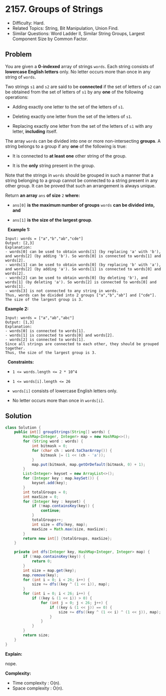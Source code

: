 # 2157. Groups of Strings

- Difficulty: Hard.
- Related Topics: String, Bit Manipulation, Union Find.
- Similar Questions: Word Ladder II, Similar String Groups, Largest Component Size by Common Factor.

## Problem

You are given a **0-indexed** array of strings ```words```. Each string consists of **lowercase English letters** only. No letter occurs more than once in any string of ```words```.

Two strings ```s1``` and ```s2``` are said to be **connected** if the set of letters of ```s2``` can be obtained from the set of letters of ```s1``` by any **one** of the following operations:


	
- Adding exactly one letter to the set of the letters of ```s1```.
	
- Deleting exactly one letter from the set of the letters of ```s1```.
	
- Replacing exactly one letter from the set of the letters of ```s1``` with any letter, **including** itself.


The array ```words``` can be divided into one or more non-intersecting **groups**. A string belongs to a group if any **one** of the following is true:


	
- It is connected to **at least one** other string of the group.
	
- It is the **only** string present in the group.


Note that the strings in ```words``` should be grouped in such a manner that a string belonging to a group cannot be connected to a string present in any other group. It can be proved that such an arrangement is always unique.

Return **an array** ```ans``` **of size** ```2``` **where:**


	
- ```ans[0]``` **is the **maximum number** of groups** ```words``` **can be divided into, and**
	
- ```ans[1]``` **is the **size of the largest** group**.


 
**Example 1:**

```
Input: words = ["a","b","ab","cde"]
Output: [2,3]
Explanation:
- words[0] can be used to obtain words[1] (by replacing 'a' with 'b'), and words[2] (by adding 'b'). So words[0] is connected to words[1] and words[2].
- words[1] can be used to obtain words[0] (by replacing 'b' with 'a'), and words[2] (by adding 'a'). So words[1] is connected to words[0] and words[2].
- words[2] can be used to obtain words[0] (by deleting 'b'), and words[1] (by deleting 'a'). So words[2] is connected to words[0] and words[1].
- words[3] is not connected to any string in words.
Thus, words can be divided into 2 groups ["a","b","ab"] and ["cde"]. The size of the largest group is 3.  
```

**Example 2:**

```
Input: words = ["a","ab","abc"]
Output: [1,3]
Explanation:
- words[0] is connected to words[1].
- words[1] is connected to words[0] and words[2].
- words[2] is connected to words[1].
Since all strings are connected to each other, they should be grouped together.
Thus, the size of the largest group is 3.
```

 
**Constraints:**


	
- ```1 <= words.length <= 2 * 10^4```
	
- ```1 <= words[i].length <= 26```
	
- ```words[i]``` consists of lowercase English letters only.
	
- No letter occurs more than once in ```words[i]```.



## Solution

```java
class Solution {
    public int[] groupStrings(String[] words) {
        HashMap<Integer, Integer> map = new HashMap<>();
        for (String word : words) {
            int bitmask = 0;
            for (char ch : word.toCharArray()) {
                bitmask |= (1 << (ch - 'a'));
            }
            map.put(bitmask, map.getOrDefault(bitmask, 0) + 1);
        }
        List<Integer> keyset = new ArrayList<>();
        for (Integer key : map.keySet()) {
            keyset.add(key);
        }
        int totalGroups = 0;
        int maxSize = 0;
        for (Integer key : keyset) {
            if (!map.containsKey(key)) {
                continue;
            }
            totalGroups++;
            int size = dfs(key, map);
            maxSize = Math.max(size, maxSize);
        }
        return new int[] {totalGroups, maxSize};
    }

    private int dfs(Integer key, HashMap<Integer, Integer> map) {
        if (!map.containsKey(key)) {
            return 0;
        }
        int size = map.get(key);
        map.remove(key);
        for (int i = 0; i < 26; i++) {
            size += dfs((key ^ (1 << i)), map);
        }
        for (int i = 0; i < 26; i++) {
            if ((key & (1 << i)) > 0) {
                for (int j = 0; j < 26; j++) {
                    if ((key & (1 << j)) == 0) {
                        size += dfs((key ^ (1 << i) ^ (1 << j)), map);
                    }
                }
            }
        }
        return size;
    }
}
```

**Explain:**

nope.

**Complexity:**

* Time complexity : O(n).
* Space complexity : O(n).

